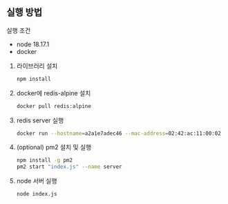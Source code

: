 ## 실행 방법
실행 조건
- node 18.17.1
- docker

1. 라이브러리 설치
   ```bash
   npm install
   ```
2. docker에 redis-alpine 설치
   ```bash
   docker pull redis:alpine
   ```
3. redis server 실행
   ```bash
   docker run --hostname=a2a1e7adec46 --mac-address=02:42:ac:11:00:02 --env=PATH=/usr/local/sbin:/usr/local/bin:/usr/sbin:/usr/bin:/sbin:/bin --env=REDIS_VERSION=7.2.3 --env=REDIS_DOWNLOAD_URL=http://download.redis.io/releases/redis-7.2.3.tar.gz --env=REDIS_DOWNLOAD_SHA=3e2b196d6eb4ddb9e743088bfc2915ccbb42d40f5a8a3edd8cb69c716ec34be7 --volume=/data --workdir=/data -p 6379:6379 --restart=no --runtime=runc -d redis:alpine
   ```
4. (optional) pm2 설치 및 실행
   ```bash
   npm install -g pm2
   pm2 start "index.js" --name server
   ```
5. node 서버 실행
   ```bash
   node index.js
   ```
